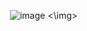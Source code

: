 <img> ![image](https://github.com/user-attachments/assets/5bf531cf-6850-4c7f-80da-371c78672fe1) <\img>
